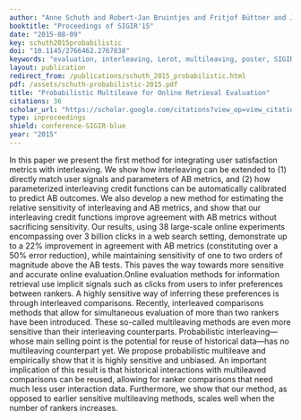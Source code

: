 ```yaml
---
author: "Anne Schuth and Robert-Jan Bruintjes and Fritjof Büttner and Joost van Doorn and Carla Groenland and Harrie Oosterhuis and Cong-Nguyen Tran and Bas Veeling and Jos van der Velde and Roger Wechsler and David Woudenberg and Maarten de Rijke"
booktitle: "Proceedings of SIGIR'15"
date: "2015-08-09"
key: schuth2015probabilistic
doi: "10.1145/2766462.2767838"
keywords: "evaluation, interleaving, Lerot, multileaving, poster, SIGIR"
layout: publication
redirect_from: /publications/schuth_2015_probabilistic.html
pdf: /assets/schuth-probabilistic-2015.pdf
title: "Probabilistic Multileave for Online Retrieval Evaluation"
citations: 36
scholar_url: "https://scholar.google.com/citations?view_op=view_citation&hl=en&user=Y3ahb_wAAAAJ&pagesize=100&citation_for_view=Y3ahb_wAAAAJ:MLfJN-KU85MC"
type: inproceedings
shield: conference-SIGIR-blue
year: "2015"
---
```


In this paper we present the first method for integrating user satisfaction metrics with interleaving. We show how
interleaving can be extended to (1) directly match user signals and parameters of AB metrics, and (2) how parameterized
interleaving credit functions can be automatically calibrated to predict AB outcomes. We also develop a new method for
estimating the relative sensitivity of interleaving and AB metrics, and show that our interleaving credit functions
improve agreement with AB metrics without sacrificing sensitivity. Our results, using 38 large-scale online experiments
encompassing over 3 billion clicks in a web search setting, demonstrate up to a 22% improvement in agreement with AB
metrics (constituting over a 50% error reduction), while maintaining sensitivity of one to two orders of magnitude above
the AB tests. This paves the way towards more sensitive and accurate online evaluation.Online evaluation methods for
information retrieval use implicit signals such as clicks from users to infer preferences between rankers. A highly
sensitive way of inferring these preferences is through interleaved comparisons. Recently, interleaved comparisons
methods that allow for simultaneous evaluation of more than two rankers have been introduced. These so-called
multileaving methods are even more sensitive than their interleaving counterparts. Probabilistic interleaving—whose main
selling point is the potential for reuse of historical data—has no multileaving counterpart yet. We propose
probabilistic multileave and empirically show that it is highly sensitive and unbiased. An important implication of this
result is that historical interactions with multileaved comparisons can be reused, allowing for ranker comparisons that
need much less user interaction data. Furthermore, we show that our method, as opposed to earlier sensitive multileaving
methods, scales well when the number of rankers increases.
